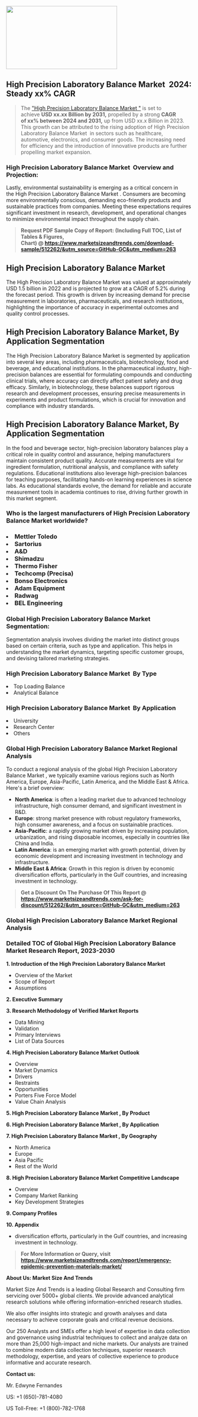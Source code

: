 <p><img class="alignnone size-medium wp-image-20088" src="https://ffe5etoiles.com/wp-content/uploads/2024/12/MST1-300x171.png" alt="" width="300" height="171" /></p><h2 id="ember46" class="ember-view reader-text-block__heading-2">High Precision Laboratory Balance Market &nbsp;2024: Steady&nbsp;xx% CAGR</h2><blockquote id="ember47" class="ember-view reader-text-block__blockquote">The&nbsp;<a class="app-aware-link " href="https://www.marketsizeandtrends.com/download-sample/512262/&utm_source=GitHub-GC&utm_medium=263" target="_blank" data-test-app-aware-link="">"High Precision Laboratory Balance Market "</a>&nbsp;is set to achieve&nbsp;<strong>USD&nbsp;xx.xx&nbsp;Billion by 2031,</strong>&nbsp;propelled by a strong&nbsp;<strong>CAGR of&nbsp;xx% between 2024 and 2031,</strong>&nbsp;up from USD xx.x Billion in 2023. This growth can be attributed to the rising adoption of&nbsp;High Precision Laboratory Balance Market &nbsp;in sectors such as healthcare, automotive, electronics, and consumer goods. The increasing need for efficiency and the introduction of innovative products are further propelling market expansion.</blockquote><h3 id="ember48" class="ember-view reader-text-block__heading-3">High Precision Laboratory Balance Market &nbsp;Overview and Projection:</h3><p id="ember49" class="ember-view reader-text-block__paragraph">Lastly, environmental sustainability is emerging as a critical concern in the&nbsp;High Precision Laboratory Balance Market . Consumers are becoming more environmentally conscious, demanding eco-friendly products and sustainable practices from companies. Meeting these expectations requires significant investment in research, development, and operational changes to minimize environmental impact throughout the supply chain.</p><blockquote id="ember50" class="ember-view reader-text-block__blockquote"><strong>Request PDF Sample Copy of Report: (Including Full TOC, List of Tables &amp; Figures, Chart)&nbsp;@&nbsp;<strong><a href="https://www.marketsizeandtrends.com/download-sample/512262/&utm_source=GitHub-GC&utm_medium=263" target="_blank">https://www.marketsizeandtrends.com/download-sample/512262/&utm_source=GitHub-GC&utm_medium=263</a></strong></strong></blockquote><h3 class=""> <h2>High Precision Laboratory Balance Market</h2><p>The High Precision Laboratory Balance Market was valued at approximately USD 1.5 billion in 2022 and is projected to grow at a CAGR of 5.2% during the forecast period. This growth is driven by increasing demand for precise measurement in laboratories, pharmaceuticals, and research institutions, highlighting the importance of accuracy in experimental outcomes and quality control processes.</p><h2>High Precision Laboratory Balance Market, By Application Segmentation</h2><p>The High Precision Laboratory Balance Market is segmented by application into several key areas, including pharmaceuticals, biotechnology, food and beverage, and educational institutions. In the pharmaceutical industry, high-precision balances are essential for formulating compounds and conducting clinical trials, where accuracy can directly affect patient safety and drug efficacy. Similarly, in biotechnology, these balances support rigorous research and development processes, ensuring precise measurements in experiments and product formulations, which is crucial for innovation and compliance with industry standards.</p><h2>High Precision Laboratory Balance Market, By Application Segmentation</h2><p>In the food and beverage sector, high-precision laboratory balances play a critical role in quality control and assurance, helping manufacturers maintain consistent product quality. Accurate measurements are vital for ingredient formulation, nutritional analysis, and compliance with safety regulations. Educational institutions also leverage high-precision balances for teaching purposes, facilitating hands-on learning experiences in science labs. As educational standards evolve, the demand for reliable and accurate measurement tools in academia continues to rise, driving further growth in this market segment.</p></h3><h3 id="" class="">Who is the largest manufacturers of&nbsp;High Precision Laboratory Balance Market worldwide?</h3><h3 class=""></Li><Li>Mettler Toledo</Li><Li> Sartorius</Li><Li> A&D</Li><Li> Shimadzu</Li><Li> Thermo Fisher</Li><Li> Techcomp (Precisa)</Li><Li> Bonso Electronics</Li><Li> Adam Equipment</Li><Li> Radwag</Li><Li> BEL Engineering</h3><h3 id="ember53" class="ember-view reader-text-block__heading-3">Global&nbsp;High Precision Laboratory Balance Market Segmentation:</h3><p id="ember54" class="ember-view reader-text-block__paragraph">Segmentation analysis involves dividing the market into distinct groups based on certain criteria, such as type and application. This helps in understanding the market dynamics, targeting specific customer groups, and devising tailored marketing strategies.</p><h3 id="" class="">High Precision Laboratory Balance Market &nbsp;By Type</h3><p></Li><Li>Top Loading Balance</Li><Li> Analytical Balance</p><h3 id="" class="">High Precision Laboratory Balance Market &nbsp;By Application</h3><p class=""></Li><Li>University</Li><Li> Research Center</Li><Li> Others</p><h3 id="ember62" class="ember-view reader-text-block__heading-3">Global High Precision Laboratory Balance Market Regional Analysis</h3><p id="ember63" class="ember-view reader-text-block__paragraph">To conduct a regional analysis of the global High Precision Laboratory Balance Market , we typically examine various regions such as North America, Europe, Asia-Pacific, Latin America, and the Middle East &amp; Africa. Here's a brief overview:</p><ul><li><strong>North America</strong>: is often a leading market due to advanced technology infrastructure, high consumer demand, and significant investment in R&amp;D.</li><li><strong>Europe</strong>: strong market presence with robust regulatory frameworks, high consumer awareness, and a focus on sustainable practices.</li><li><strong>Asia-Pacific</strong>: a rapidly growing market driven by increasing population, urbanization, and rising disposable incomes, especially in countries like China and India.</li><li><strong>Latin America</strong>: is an emerging market with growth potential, driven by economic development and increasing investment in technology and infrastructure.</li><li><strong>Middle East &amp; Africa</strong>: Growth in this region is driven by economic diversification efforts, particularly in the Gulf countries, and increasing investment in technology.</li></ul><blockquote id="ember61" class="ember-view reader-text-block__blockquote"><strong>Get a Discount On The Purchase Of This Report @ <strong><a href="https://html-cleaner.com/" target="">https://www.marketsizeandtrends.com/ask-for-discount/512262/&utm_source=GitHub-GC&utm_medium=263</a></strong></strong></blockquote><h3 id="ember62" class="ember-view reader-text-block__heading-3">Global High Precision Laboratory Balance Market Regional Analysis</h3><h3 id="" class="">Detailed TOC of Global High Precision Laboratory Balance Market Research Report, 2023-2030</h3><p id="" class=""><strong>1. Introduction of the High Precision Laboratory Balance Market </strong></p><ul><li>Overview of the Market</li><li>Scope of Report</li><li>Assumptions</li></ul><p id="" class=""><strong>2. Executive Summary</strong></p><p id="" class=""><strong>3. Research Methodology of Verified Market Reports</strong></p><ul><li>Data Mining</li><li>Validation</li><li>Primary Interviews</li><li>List of Data Sources</li></ul><p id="" class=""><strong>4. High Precision Laboratory Balance Market Outlook</strong></p><ul><li>Overview</li><li>Market Dynamics</li><li>Drivers</li><li>Restraints</li><li>Opportunities</li><li>Porters Five Force Model</li><li>Value Chain Analysis</li></ul><p id="" class=""><strong>5. High Precision Laboratory Balance Market , By Product</strong></p><p id="" class=""><strong>6. High Precision Laboratory Balance Market , By Application</strong></p><p id="" class=""><strong>7. High Precision Laboratory Balance Market , By Geography</strong></p><ul><li>North America</li><li>Europe</li><li>Asia Pacific</li><li>Rest of the World</li></ul><p id="" class=""><strong>8. High Precision Laboratory Balance Market Competitive Landscape</strong></p><ul><li>Overview</li><li>Company Market Ranking</li><li>Key Development Strategies</li></ul><p id="" class=""><strong>9. Company Profiles</strong></p><p id="" class=""><strong>10. Appendix</strong></p><ul><li>diversification efforts, particularly in the Gulf countries, and increasing investment in technology.</li></ul><blockquote id="ember65" class="ember-view reader-text-block__blockquote"><strong>For More Information or Query, visit <strong><strong><a href="https://html-cleaner.com/" target="">https://www.marketsizeandtrends.com/report/emergency-epidemic-prevention-materials-market/</a></strong></strong></strong></blockquote><p id="" class=""><strong>About Us: Market Size And Trends</strong></p><p id="" class="">Market Size And Trends is a leading Global Research and Consulting firm servicing over 5000+ global clients. We provide advanced analytical research solutions while offering information-enriched research studies.</p><p id="" class="">We also offer insights into strategic and growth analyses and data necessary to achieve corporate goals and critical revenue decisions.</p><p id="" class="">Our 250 Analysts and SMEs offer a high level of expertise in data collection and governance using industrial techniques to collect and analyze data on more than 25,000 high-impact and niche markets. Our analysts are trained to combine modern data collection techniques, superior research methodology, expertise, and years of collective experience to produce informative and accurate research.</p><p id="" class=""><strong>Contact us:</strong></p><p id="" class="">Mr. Edwyne Fernandes</p><p id="" class="">US: +1 (650)-781-4080</p><p id="" class="">US Toll-Free: +1 (800)-782-1768</p>

